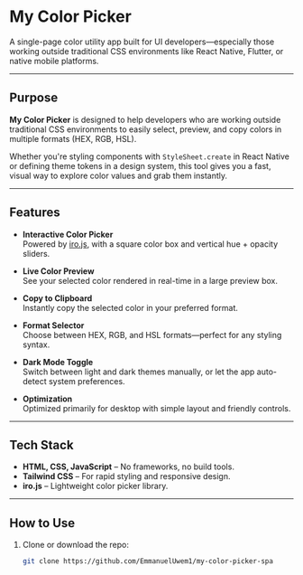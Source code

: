 #  My Color Picker

A single-page color utility app built for UI developers—especially those working outside traditional CSS environments like React Native, Flutter, or native mobile platforms.

---

##  Purpose

**My Color Picker** is designed to help developers who are working outside traditional CSS environments to easily select, preview, and copy colors in multiple formats (HEX, RGB, HSL).

Whether you're styling components with `StyleSheet.create` in React Native or defining theme tokens in a design system, this tool gives you a fast, visual way to explore color values and grab them instantly.

---

## Features

-  **Interactive Color Picker**  
  Powered by [iro.js](https://iro.js.org/), with a square color box and vertical hue + opacity sliders.

-  **Live Color Preview**  
  See your selected color rendered in real-time in a large preview box.

-  **Copy to Clipboard**  
  Instantly copy the selected color in your preferred format.

-  **Format Selector**  
  Choose between HEX, RGB, and HSL formats—perfect for any styling syntax.

-  **Dark Mode Toggle**  
  Switch between light and dark themes manually, or let the app auto-detect system preferences.

-  **Optimization**  
  Optimized primarily for desktop with simple layout and friendly controls.

---

##  Tech Stack

- **HTML, CSS, JavaScript** – No frameworks, no build tools.
- **Tailwind CSS** – For rapid styling and responsive design.
- **iro.js** – Lightweight color picker library.

---

##  How to Use

1. Clone or download the repo:
   ```bash
   git clone https://github.com/EmmanuelUwem1/my-color-picker-spa
